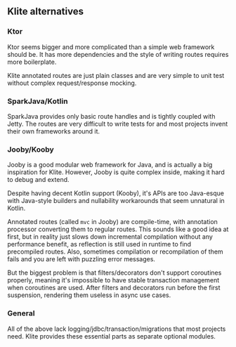 ## Klite alternatives

### Ktor

Ktor seems bigger and more complicated than a simple web framework should be.
It has more dependencies and the style of writing routes requires more boilerplate.

Klite annotated routes are just plain classes and are very simple to unit test without complex request/response mocking.

### SparkJava/Kotlin

SparkJava provides only basic route handles and is tightly coupled with Jetty.
The routes are very difficult to write tests for and most projects invent their own frameworks around it.

### Jooby/Kooby

Jooby is a good modular web framework for Java, and is actually a big inspiration for Klite.
However, Jooby is quite complex inside, making it hard to debug and extend.

Despite having decent Kotlin support (Kooby), it's APIs are too Java-esque with Java-style builders and nullability
workarounds that seem unnatural in Kotlin.

Annotated routes (called `mvc` in Jooby) are compile-time, with annotation processor converting them to regular routes.
This sounds like a good idea at first, but in reality just slows down incremental compilation without any performance benefit, as
reflection is still used in runtime to find precompiled routes. Also, sometimes compilation or recompilation of them fails
and you are left with puzzling error messages.

But the biggest problem is that filters/decorators don't support coroutines properly, meaning it's impossible
to have stable transaction management when coroutines are used. After filters and decorators run before the first
suspension, rendering them useless in async use cases.

### General

All of the above lack logging/jdbc/transaction/migrations that most projects need.
Klite provides these essential parts as separate optional modules.
